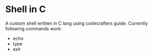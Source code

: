 # Shell in C
A custom shell written in C lang using codecrafters guide.
Currently following commands work:
   * echo
   * type
   * exit